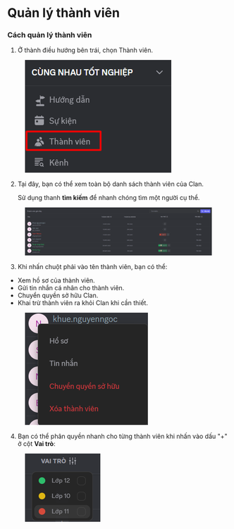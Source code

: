 # Quản lý thành viên

### Cách quản lý thành viên

1. Ở thành điều hướng bên trái, chọn Thành viên.&#x20;

<figure><img src="../../../.gitbook/assets/image (156).png" alt=""><figcaption></figcaption></figure>

2.  Tại đây, bạn có thể xem toàn bộ danh sách thành viên của Clan.

    Sử dụng thanh **tìm kiếm** để nhanh chóng tìm một người cụ thể.

<figure><img src="../../../.gitbook/assets/image (157).png" alt=""><figcaption></figcaption></figure>

3. Khi nhấn chuột phải vào tên thành viên, bạn có thể:

* Xem hồ sơ của thành viên.
* Gửi tin nhắn cá nhân cho thành viên.
* Chuyển quyền sở hữu Clan.
* Khai trừ thành viên ra khỏi Clan khi cần thiết.

<figure><img src="../../../.gitbook/assets/image (158).png" alt=""><figcaption></figcaption></figure>

4. Bạn có thể phân quyền nhanh cho từng thành viên khi nhấn vào dấu "+" ở cột **Vai trò**:

<figure><img src="../../../.gitbook/assets/image (159).png" alt=""><figcaption></figcaption></figure>
